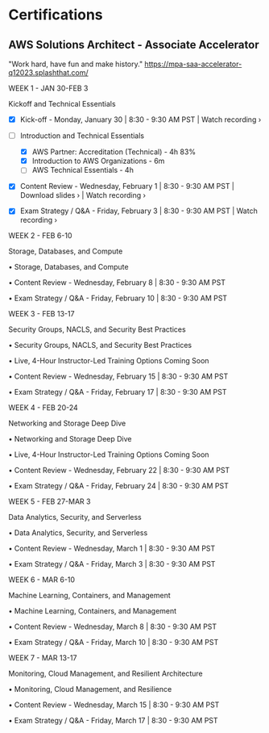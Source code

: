 # Certifications

## AWS Solutions Architect - Associate Accelerator

"Work hard, have fun and make history."
https://mpa-saa-accelerator-q12023.splashthat.com/

WEEK 1 - JAN 30-FEB 3

Kickoff and Technical Essentials

- [x]  Kick-off - Monday, January 30 | 8:30 - 9:30 AM PST | Watch recording › 

- [ ] Introduction and Technical Essentials
  - [x] AWS Partner: Accreditation (Technical) - 4h 83%
  - [x] Introduction to AWS Organizations - 6m
  - [ ] AWS Technical Essentials - 4h

- [x] Content Review - Wednesday, February 1 | 8:30 - 9:30 AM PST | Download slides › | Watch recording ›

- [x] Exam Strategy / Q&A - Friday, February 3 | 8:30 - 9:30 AM PST | Watch recording ›


WEEK 2 - FEB 6-10

Storage, Databases, and Compute

• Storage, Databases, and Compute

• Content Review - Wednesday, February 8 | 8:30 - 9:30 AM PST

• Exam Strategy / Q&A - Friday, February 10 | 8:30 - 9:30 AM PST

WEEK 3 - FEB 13-17

Security Groups, NACLS, and Security Best Practices 

• Security Groups, NACLS, and Security Best Practices

• Live, 4-Hour Instructor-Led Training Options Coming Soon

• Content Review - Wednesday, February 15 | 8:30 - 9:30 AM PST

• Exam Strategy / Q&A - Friday, February 17 | 8:30 - 9:30 AM PST

WEEK 4 - FEB 20-24

Networking and Storage Deep Dive

• Networking and Storage Deep Dive

• Live, 4-Hour Instructor-Led Training Options Coming Soon

• Content Review - Wednesday, February 22 | 8:30 - 9:30 AM PST

• Exam Strategy / Q&A - Friday, February 24 | 8:30 - 9:30 AM PST

WEEK 5 - FEB 27-MAR 3

Data Analytics, Security, and Serverless

• Data Analytics, Security, and Serverless

• Content Review - Wednesday, March 1 | 8:30 - 9:30 AM PST

• Exam Strategy / Q&A - Friday, March 3 | 8:30 - 9:30 AM PST

WEEK 6 - MAR 6-10

Machine Learning, Containers, and Management

• Machine Learning, Containers, and Management

• Content Review - Wednesday, March 8 | 8:30 - 9:30 AM PST

• Exam Strategy / Q&A - Friday, March 10 | 8:30 - 9:30 AM PST

WEEK 7 - MAR 13-17

Monitoring, Cloud Management, and Resilient Architecture

• Monitoring, Cloud Management, and Resilience

• Content Review - Wednesday, March 15 | 8:30 - 9:30 AM PST

• Exam Strategy / Q&A - Friday, March 17 | 8:30 - 9:30 AM PST
